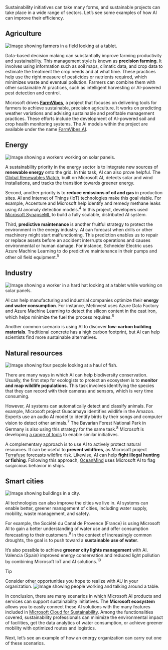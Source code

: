 Sustainability initiatives can take many forms, and sustainable projects can take place in a wide range of sectors. Let’s see some examples of how AI can improve their efficiency.

## Agriculture

![Image showing farmers in a field looking at a tablet.](../media/3-ai-farming.jpg)

Data-based decision making can substantially improve farming productivity and sustainability. This management style is known as **precision farming**. It involves using information such as soil maps, climatic data, and crop data to estimate the treatment the crop needs and at what time. These practices help use the right measure of pesticides or nutrients required, which minimizes waste and eventual pollution. Farmers can combine them with other sustainable AI practices, such as intelligent harvesting or AI-powered pest detection and control.

Microsoft drives **[FarmVibes](https://www.microsoft.com/research/project/project-farmvibes/)**, a project that focuses on delivering tools for farmers to achieve sustainable, precision agriculture. It works on predicting weather variations and advising sustainable and profitable management practices. These efforts include the development of AI-powered soil and crop health monitoring systems. The AI models within the project are available under the name [FarmVibes.AI](https://github.com/microsoft/farmvibes-ai).

## Energy

![Image showing a workers working on solar panels.](../media/3-green-energy.jpg)

A sustainability priority in the energy sector is to integrate new sources of **renewable energy** onto the grid. In this task, AI can also prove helpful. The [Global Renewables Watch](https://www.globalrenewableswatch.org/), built on Microsoft AI, detects solar and wind installations, and tracks the transition towards greener energy.

Second, another priority is to **reduce emissions of oil and gas** in production sites. AI and Internet of Things (IoT) technologies make this goal viable. For example, Accenture and Microsoft help identify and remedy methane leaks using AI anomaly detection models.<sup>4</sup> In this project, developers used [Microsoft SynapseML](https://microsoft.github.io/SynapseML/) to build a fully scalable, distributed AI system.

Third, **predictive maintenance** is another fruitful strategy to protect the environment in the energy industry. AI can forecast when drills or other machinery might start malfunctioning. This prediction enables us to repair or replace assets before an accident interrupts operations and causes environmental or human damage. For instance, Schneider Electric uses Azure Machine Learning to do predictive maintenance in their pumps and other oil field equipment.<sup>5</sup>

## Industry

![Image showing a worker in a hard hat looking at a tablet  while working on solar panels.](../media/3-energy-worker.jpg)

AI can help manufacturing and industrial companies optimize their **energy and water consumption**. For instance, Metinvest uses Azure Data Factory and Azure Machine Learning to detect the silicon content in the cast iron, which helps minimize the fuel the process requires.<sup>6</sup>

Another common scenario is using AI to discover **low-carbon building materials**. Traditional concrete has a high carbon footprint, but AI can help scientists find more sustainable alternatives.

## Natural resources

![Image showing four people looking at a haul of fish.](../media/3-fish.png)

There are many ways in which AI can help biodiversity conservation. Usually, the first step for ecologists to protect an ecosystem is to **monitor and map wildlife populations**. This task involves identifying the species that they can record with their cameras and sensors, which is very time consuming.

However, AI systems can automatically detect and classify animals. For example, Microsoft project Guacamaya identifies wildlife in the Amazon. Experts use an audio AI model to identify birds by their songs and computer vision to detect other animals.<sup>7</sup> The Bavarian Forest National Park in Germany is also using this strategy for the same task.<sup>8</sup> Microsoft is developing [a range of tools](https://www.microsoft.com/research/project/accelerating-biodiversity-surveys/overview/) to enable similar initiatives.

A complementary approach is to use AI to actively protect natural resources. It can be useful to **prevent wildfires**, as Microsoft project [Terrafuse](https://www.microsoft.com/ai/ai-for-earth-Terrafuse) forecasts wildfire risk. Likewise, AI can help **fight illegal hunting or fishing**. Following this approach, [OceanMind](https://www.microsoft.com/ai/ai-for-earth-oceanmind) uses Microsoft AI to flag suspicious behavior in ships.

## Smart cities

![Image showing buildings in a city.](../media/3-city.jpg)

AI technologies can also improve the cities we live in. AI systems can enable better, greener management of cities, including water supply, mobility, waste management, and safety.

For example, the Société du Canal de Provence (France) is using Microsoft AI to gain a better understanding of water use and offer consumption forecasting to their customers.<sup>9</sup> In the context of increasingly common droughts, the goal is to push toward a **sustainable use of water**.

It’s also possible to achieve **greener city lights management** with AI. Valencia (Spain) improved energy conservation and reduced light pollution by combining Microsoft IoT and AI solutions.<sup>10</sup>

> [!TIP]
> Consider other opportunities you hope to realize with AU in your organization.
> ![Image showing people working and talking around a table.](../media/2-Reflection.jpg)

In conclusion, there are many scenarios in which Microsoft AI products and services can support sustainability initiatives. The **Microsoft ecosystem** allows you to easily connect these AI solutions with the many features included in [Microsoft Cloud for Sustainability](https://www.microsoft.com/sustainability/cloud). Among the functionalities covered, sustainability professionals can minimize the environmental impact of facilities, get the data analytics of water consumption, or achieve greener mobility with optimized routes and logistics.


Next, let’s see an example of how an energy organization can carry out one of these scenarios.
